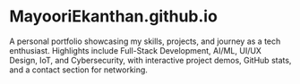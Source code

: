 # MayooriEkanthan.github.io
A personal portfolio showcasing my skills, projects, and journey as a tech enthusiast. Highlights include Full-Stack Development, AI/ML, UI/UX Design, IoT, and Cybersecurity, with interactive project demos, GitHub stats, and a contact section for networking.
